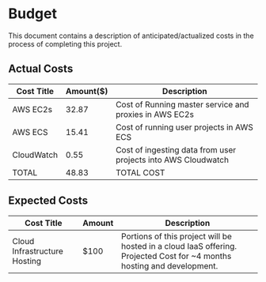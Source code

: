 # Budget
This document contains a description of anticipated/actualized costs in the process of completing this project.

## Actual Costs
| Cost Title | Amount($) | Description |
| ---------- | --------- | ----------- |
| AWS EC2s | 32.87 | Cost of Running master service and proxies in AWS EC2s |
| AWS ECS | 15.41 | Cost of running user projects in AWS ECS |
| CloudWatch | 0.55 | Cost of ingesting data from user projects into AWS Cloudwatch |
| TOTAL | 48.83 | TOTAL COST |

## Expected Costs

| Cost Title | Amount | Description |
| ---------- | ------ | ----------- |
| Cloud Infrastructure Hosting | $100 | Portions of this project will be hosted in a cloud IaaS offering. Projected Cost for ~4 months hosting and development.  |
